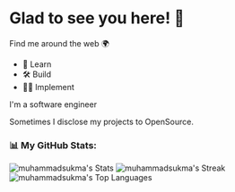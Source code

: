 # Glad to see you here! 👋

Find me around the web 🌍

- 📘 Learn
- 🛠️ Build
- 👨‍💻 Implement

I'm a software engineer

Sometimes I disclose my projects to OpenSource.

### 📊 My GitHub Stats:

![muhammadsukma's Stats](https://github-readme-stats.vercel.app/api?username=muhammadsukma&theme=vision-friendly-dark&show_icons=true&hide_border=false&count_private=true) ![muhammadsukma's Streak](https://github-readme-streak-stats.herokuapp.com/?user=muhammadsukma&theme=vision-friendly-dark&hide_border=false)
![muhammadsukma's Top Languages](https://github-readme-stats.vercel.app/api/top-langs/?username=muhammadsukma&theme=vision-friendly-dark&show_icons=true&hide_border=false&layout=compact)
